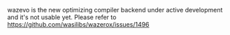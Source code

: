 wazevo is the new optimizing compiler backend under active development and it's not usable yet.
Please refer to https://github.com/wasilibs/wazerox/issues/1496
